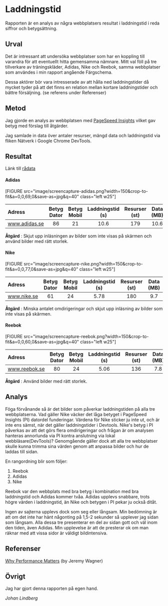 

Laddningstid
=======================

Rapporten är en analys av några webbplatsers resultat i laddningstid i reda siffror
och betygsättning.


Urval
-----------------------

Det är intressant att undersöka webbplatser som har en koppling till varandra för
att eventuellt hitta gemensamma nämnare. Mitt val föll på tre tillverkare av
träningskläder, Adidas, Nike och Reebok, samma webbplatser som användes i min
rapport angående Färgschema.

Dessa aktörer bör vara intresserade av att hålla ned laddningstider då mycket
tyder på att det finns en relation mellan kortare laddningstider och bättre
försäljning. (se referens under Referenser)


Metod
-----------------------

Jag gjorde en analys av webbplatsen med
[PageSpeed Insights](https://developers.google.com/speed/pagespeed/insights/)
vilket gav betyg med förslag till åtgärder.

Jag samlade in data över antaler resurser, mängd data och laddningstid via
fliken Nätverk i Google Chrome DevTools.


Resultat
-----------------------

Länk till [rådata](https://docs.google.com/spreadsheets/d/1r8y3Dr8i3Pu8ArzEDHA2Z9EZKqGEzSfXtrpgYAmG4KA/edit#gid=0)

#### Adidas ####


[FIGURE src="image/screencapture-adidas.png?width=150&crop-to-fit&a=0,0,69,0&save-as=jpg&q=40" class="left w25"]



| Adress | Betyg Dator | Betyg Mobil | Laddningstid (s) | Resurser (st) | Data (MB) |
|:-----|:-----------:|:-----------:|:----------------:|:-------------:|:---------:|
| www.adidas.se | 86 | 21 | 10.6 | 179 | 10.6 |


**Åtgärd** : Skjut upp inläsningen av bilder som inte visas på skärmen och
använd bilder med rätt storlek.


#### Nike ####


[FIGURE src="image/screencapture-nike.png?width=150&crop-to-fit&a=0,0,77,0&save-as=jpg&q=40"  class="left w25"]

| Adress | Betyg Dator | Betyg Mobil | Laddningstid (s) | Resurser (st) | Data (MB) |
|:-----|:-----------:|:-----------:|:----------------:|:-------------:|:---------:|
|www.nike.se| 61 | 24 | 5.78 | 180 | 9.7 |

**Åtgärd** : Minska antalet omdirigeringar och skjut upp inläsning av bilder som
inte visas på skärmen.

#### Reebok ####

[FIGURE src="image/screencapture-reebok.png?width=150&crop-to-fit&a=0,0,60,0&save-as=jpg&q=40" class="left w25"]


| Adress | Betyg Dator | Betyg Mobil | Laddningstid (s) | Resurser (st) | Data (MB) |
|:-----|:-----------:|:-----------:|:----------------:|:-------------:|:---------:|
|www.reebok.se| 80 | 24 | 5.06 | 136 | 7.8 |

**Åtgärd** : Använd bilder med rätt storlek.



Analys
-----------------------

Föga förvånande så är det bilder som påverkar laddningstiden på alla tre
webbplatserna. Vad gäller Nike väcker det låga betyget i PageSpeed Insights (PI)
datordel funderingar. Värdena för Nike sticker ju inte ut, och är inte ens sämst,
när det gäller laddningstider i Devtools. Nike's betyg i PI påverkas av att det görs
flera omdirigeringar och frågan är om analysen hanteras annorlunda via PI
kontra anslutning via lokal webbläsare(DevTools)?
Genomgående gäller dock att alla tre webbplatser skulle kunna trimma sina värden
genom
att anpassa bilder och hur de laddas till sidan.

En rangordning blir som följer:

1. Reebok
2. Adidas
3. Nike

Reebok var den webbplats med bra betyg i kombination med bra laddningstid och
Adidas kommer tvåa. Adidas upplevs snabbare, trots högre värden i laddningstid,
än Nike och betygen i PI pekar ju också ditåt.

Ingen av sajterna upplevs dock som seg eller långsam. Min bedömning är att om
det inte har hänt någonting på 1,5-2 sekunder så upplever jag sidan som långsam.
Alla dessa tre presenterar en del av sidan gott och väl inom den tiden, även
Adidas. Min upplevelse är att de presterar ok om man räknar med att vissa sidor
är väldigt bildintensiva.

Referenser
-----------------------

[Why Performance Matters](https://developers.google.com/web/fundamentals/performance/why-performance-matters/)
 (by Jeremy Wagner)

Övrigt
-----------------------

Jag har gjort denna rapporten på egen hand.

*Johan Lindberg*
